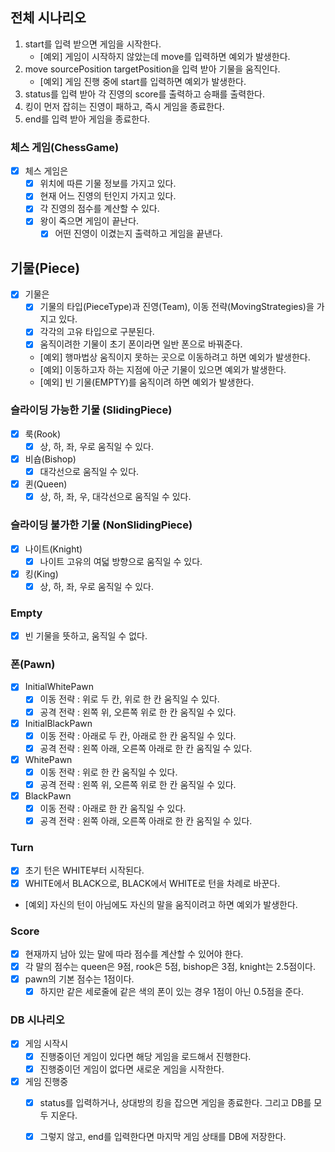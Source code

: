 ## 전체 시나리오

1. start를 입력 받으면 게임을 시작한다.
    - [예외] 게임이 시작하지 않았는데 move를 입력하면 예외가 발생한다.
2. move sourcePosition targetPosition을 입력 받아 기물을 움직인다.
    - [예외] 게임 진행 중에 start를 입력하면 예외가 발생한다.
3. status를 입력 받아 각 진영의 score를 출력하고 승패를 출력한다.
4. 킹이 먼저 잡히는 진영이 패하고, 즉시 게임을 종료한다.
5. end를 입력 받아 게임을 종료한다.

### 체스 게임(ChessGame)

- [x] 체스 게임은
    - [x] 위치에 따른 기물 정보를 가지고 있다.
    - [x] 현재 어느 진영의 턴인지 가지고 있다.
    - [x] 각 진영의 점수를 계산할 수 있다.
    - [x] 왕이 죽으면 게임이 끝난다.
        - [x] 어떤 진영이 이겼는지 출력하고 게임을 끝낸다.

## 기물(Piece)

- [x] 기물은
    - [x] 기물의 타입(PieceType)과 진영(Team), 이동 전략(MovingStrategies)을 가지고 있다.
    - [x] 각각의 고유 타입으로 구분된다.
    - [x] 움직이려한 기물이 초기 폰이라면 일반 폰으로 바꿔준다.
    - [예외] 행마법상 움직이지 못하는 곳으로 이동하려고 하면 예외가 발생한다.
    - [예외] 이동하고자 하는 지점에 아군 기물이 있으면 예외가 발생한다.
    - [예외] 빈 기물(EMPTY)를 움직이려 하면 예외가 발생한다.

### 슬라이딩 가능한 기물 (SlidingPiece)

- [x] 룩(Rook)
    - [x] 상, 하, 좌, 우로 움직일 수 있다.
- [x] 비숍(Bishop)
    - [x] 대각선으로 움직일 수 있다.
- [x] 퀸(Queen)
    - [x] 상, 하, 좌, 우, 대각선으로 움직일 수 있다.

### 슬라이딩 불가한 기물 (NonSlidingPiece)

- [x] 나이트(Knight)
    - [x] 나이트 고유의 여덟 방향으로 움직일 수 있다.
- [x] 킹(King)
    - [x] 상, 하, 좌, 우로 움직일 수 있다.

### Empty

- [x] 빈 기물을 뜻하고, 움직일 수 없다.

### 폰(Pawn)

- [x] InitialWhitePawn
    - [x] 이동 전략 : 위로 두 칸, 위로 한 칸 움직일 수 있다.
    - [x] 공격 전략 : 왼쪽 위, 오른쪽 위로 한 칸 움직일 수 있다.
- [x] InitialBlackPawn
    - [x] 이동 전략 : 아래로 두 칸, 아래로 한 칸 움직일 수 있다.
    - [x] 공격 전략 : 왼쪽 아래, 오른쪽 아래로 한 칸 움직일 수 있다.
- [x] WhitePawn
    - [x] 이동 전략 : 위로 한 칸 움직일 수 있다.
    - [x] 공격 전략 : 왼쪽 위, 오른쪽 위로 한 칸 움직일 수 있다.
- [x] BlackPawn
    - [x] 이동 전략 : 아래로 한 칸 움직일 수 있다.
    - [x] 공격 전략 : 왼쪽 아래, 오른쪽 아래로 한 칸 움직일 수 있다.

### Turn

- [x] 초기 턴은 WHITE부터 시작된다.
- [x] WHITE에서 BLACK으로, BLACK에서 WHITE로 턴을 차례로 바꾼다.
- [예외] 자신의 턴이 아님에도 자신의 말을 움직이려고 하면 예외가 발생한다.

### Score

- [x] 현재까지 남아 있는 말에 따라 점수를 계산할 수 있어야 한다.
- [x] 각 말의 점수는 queen은 9점, rook은 5점, bishop은 3점, knight는 2.5점이다.
- [x] pawn의 기본 점수는 1점이다.
    - [x] 하지만 같은 세로줄에 같은 색의 폰이 있는 경우 1점이 아닌 0.5점을 준다.

### DB 시나리오
- [x] 게임 시작시 
  - [x] 진행중이던 게임이 있다면 해당 게임을 로드해서 진행한다.
  - [x] 진행중이던 게임이 없다면 새로운 게임을 시작한다.
- [x] 게임 진행중
  - [x] status를 입력하거나, 상대방의 킹을 잡으면 게임을 종료한다. 그리고 DB를 모두 지운다.
  - [x] 그렇지 않고, end를 입력한다면 마지막 게임 상태를 DB에 저장한다.

